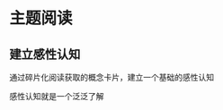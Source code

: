 # 主题阅读

## 建立感性认知

通过碎片化阅读获取的概念卡片，建立一个基础的感性认知

感性认知就是一个泛泛了解




<!--stackedit_data:
eyJoaXN0b3J5IjpbMTE2MjQzMjY1Ml19
-->